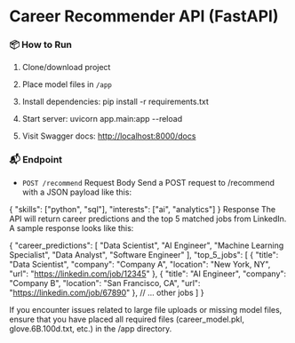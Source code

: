 # Career Recommender API (FastAPI)

### 📦 How to Run

1. Clone/download project
2. Place model files in `/app`
3. Install dependencies:
    pip install -r requirements.txt

4. Start server:
    uvicorn app.main:app --reload

5. Visit Swagger docs: [http://localhost:8000/docs](http://localhost:8000/docs)

### 📬 Endpoint

- `POST /recommend`
Request Body
Send a POST request to /recommend with a JSON payload like this:

{
  "skills": ["python", "sql"],
  "interests": ["ai", "analytics"]
}
Response
The API will return career predictions and the top 5 matched jobs from LinkedIn. A sample response looks like this:

{
  "career_predictions": [
    "Data Scientist",
    "AI Engineer",
    "Machine Learning Specialist",
    "Data Analyst",
    "Software Engineer"
  ],
  "top_5_jobs": [
    {
      "title": "Data Scientist",
      "company": "Company A",
      "location": "New York, NY",
      "url": "https://linkedin.com/job/12345"
    },
    {
      "title": "AI Engineer",
      "company": "Company B",
      "location": "San Francisco, CA",
      "url": "https://linkedin.com/job/67890"
    },
    // ... other jobs
  ]
}


If you encounter issues related to large file uploads or missing model files, ensure that you have placed all required files (career_model.pkl, glove.6B.100d.txt, etc.) in the /app directory.